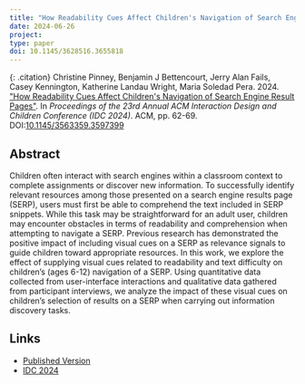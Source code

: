```yaml
---
title: "How Readability Cues Affect Children's Navigation of Search Engine Result Pages"
date: 2024-06-26
project: 
type: paper
doi: 10.1145/3628516.3655818
---
```


{: .citation}
Christine Pinney, Benjamin J Bettencourt, Jerry Alan Fails, Casey Kennington, Katherine Landau Wright, Maria Soledad Pera. 2024. ["How Readability Cues Affect Children's Navigation of Search Engine Result Pages"](#). In <cite> Proceedings of the 23rd Annual ACM Interaction Design and Children Conference (IDC 2024)</cite>. ACM, pp. 62-69. DOI:[10.1145/3563359.3597399](https://dl.acm.org/10.1145/3628516.3655818)

## Abstract

Children often interact with search engines within a classroom context to complete assignments or discover new information. To successfully identify relevant resources among those presented on a search engine results page (SERP), users must first be able to comprehend the text included in SERP snippets. While this task may be straightforward for an adult user, children may encounter obstacles in terms of readability and comprehension when attempting to navigate a SERP. Previous research has demonstrated the positive impact of including visual cues on a SERP as relevance signals to guide children toward appropriate resources. In this work, we explore the effect of supplying visual cues related to readability and text difficulty on children’s (ages 6-12) navigation of a SERP. Using quantitative data collected from user-interface interactions and qualitative data gathered from participant interviews, we analyze the impact of these visual cues on children’s selection of results on a SERP when carrying out information discovery tasks.

## Links

* [Published Version](https://dl.acm.org/doi/abs/10.1145/3628516.3655818)
* [IDC 2024](https://idc.acm.org/2024)